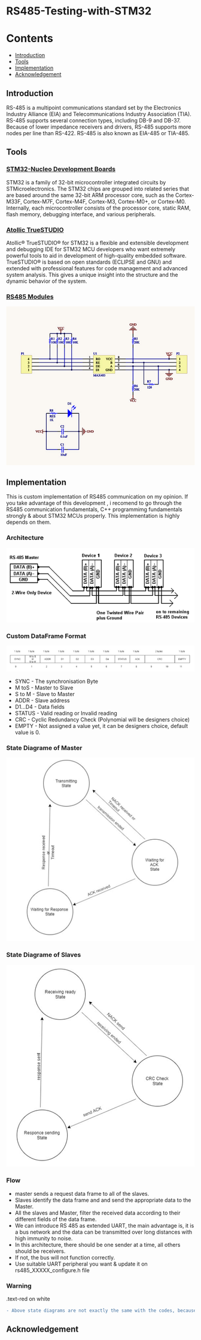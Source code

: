 # RS485-Testing-with-STM32

# Contents

* [Introduction](#introduction)
* [Tools](#tools)
* [Implementation](#implementation)
* [Acknowledgement](#acknowledgement)


## Introduction

 RS-485 is a multipoint communications standard set by the Electronics Industry Alliance (EIA) and Telecommunications Industry Association (TIA). RS-485 supports several connection types, including DB-9 and DB-37. Because of lower impedance receivers and drivers, RS-485 supports more nodes per line than RS-422. RS-485 is also known as EIA-485 or TIA-485.

## Tools

### [STM32-Nucleo Development Boards](https://www.st.com/en/evaluation-tools/stm32-nucleo-boards.html#:~:text=The%20highly%20affordable%20STM32%20Nucleo,prototypes%20with%20any%20STM32%20MCU.&text=The%20STM32%20Nucleo%20boards%20integrate,need%20for%20a%20separate%20probe.)
STM32 is a family of 32-bit microcontroller integrated circuits by STMicroelectronics. The STM32 chips are grouped into related series that are based around the same 32-bit ARM processor core, such as the Cortex-M33F, Cortex-M7F, Cortex-M4F, Cortex-M3, Cortex-M0+, or Cortex-M0. Internally, each microcontroller consists of the processor core, static RAM, flash memory, debugging interface, and various peripherals.

### [Atollic TrueSTUDIO](https://atollic.com/truestudio/)

Atollic® TrueSTUDIO® for STM32 is a flexible and extensible development and debugging IDE for STM32 MCU developers who want extremely powerful tools to aid in development of high-quality embedded software. TrueSTUDIO® is based on open standards (ECLIPSE and GNU) and extended with professional features for code management and advanced system analysis. This gives a unique insight into the structure and the dynamic behavior of the system.

### [RS485 Modules](https://www.digikey.com/catalog/en/partgroup/rs-485-transceivers/10428)
![schematic](schematic.jpg)


## Implementation

This is custom implementation of RS485 communication on my opinion. If you take advantage of this development , i recomend to go through the RS485 communication fundamentals, C++ programmimg fundamentals strongly & about STM32 MCUs properly. This implementation is highly depends on them. 

### Architecture

![architecture](architecture.PNG)

### Custom DataFrame Format
![dataframe](dataframe.PNG)

* SYNC - The synchronisation Byte
* M toS - Master to Slave
* S to M - Slave to Master
* ADDR - Slave address
* D1...D4 - Data fields
* STATUS - Valid reading or Invalid reading 
* CRC - Cyclic Redundancy Check (Polynomial will be designers choice)
* EMPTY - Not assigned a value yet, it can be designers choice, default value is 0.

### State Diagrame of Master
![master](master_state.PNG)

### State Diagrame of Slaves
![slave](slave_state.PNG)

### Flow

* master sends a request data frame to all of the slaves.
* Slaves identify the data frame and and send the appropriate data to the Master.
* All the slaves and Master, filter the received data according to their different fields of the data frame. 
* We can introduce RS 485 as extended UART, the main advantage is, it is a bus network and the data can be transmitted over long distances with high immunity to noise.
* In this architecture, there should be one sender at a time, all others should be receivers. 
* If not, the bus will not function correctly.
* Use suitable UART peripheral you want & update it on rs485_XXXXX_configure.h file





### Warning

<div class="text-red mb-2">
  .text-red on white
</div>

```diff
- Above state diagrams are not exactly the same with the codes, because there are some modifications  with developing the code. Analize C codes carefully and understand the state diagram modifications, what initially did. (Above state diagrams are what should exactly do, they are the simplest ones)
```

## Acknowledgement


